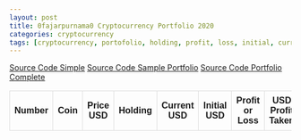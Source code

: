 ```yaml
---
layout: post
title: 0fajarpurnama0 Cryptocurrency Portfolio 2020
categories: cryptocurrency
tags: [cryptocurrency, portofolio, holding, profit, loss, initial, current, dollar, Coingecko, API, jQuery, HTML, CSS, JavaScript, JSON]
---
```

<style>
table {
  font-family: arial, sans-serif;
  border-collapse: collapse;
  width: 100%;
}

td, th {
  border: 1px solid #dddddd;
  text-align: center;
  padding: 8px;
}

tr:nth-child(even) {
  background-color: #dddddd;
}
</style>

<a href="http://mellowads.com/49HMZ">Source Code Simple</a>
<a href="http://mellowads.com/0FZNz">Source Code Sample Portfolio</a>
<a href="http://mellowads.com/5Tjh9">Source Code Portfolio Complete</a>
<table id="portfolio" style="width:100%">
  <tr>
    <th>Number</th>
    <th>Coin</th> 
    <th>Price USD</th>
    <th>Holding</th>
    <th>Current USD</th>
    <th>Initial USD</th>
    <th>Profit or Loss</th>
    <th>USD Profit Taken</th>
	<th>After Profit Taken</th>
  </tr>
  
</table>
<script>
$(document).ready(function(){
	$.ajaxSetup({
		async: false
	});
	var portfolio = [];
  $.getJSON('https://0fajarpurnama0.github.io/assets/json/crypto_portfolio_main.json', function(portfoliomain) {
  	var portfoliomainlength = portfoliomain.portfolio.length
	  for(i = 0; i < portfoliomainlength; i++){
        portfolio.push(portfoliomain.portfolio[i]);
      }
		//console.log(portfolio);
	});
  $.getJSON('https://0fajarpurnama0.github.io/assets/json/crypto_portfolio_2021.json', function(portfolio2021) {
  	var portfolio2021length = portfolio2021.portfolio.length
	  for(i = 0; i < portfolio2021length; i++){
        portfolio.push(portfolio2021.portfolio[i]);
      }
		//console.log(portfolio);
	});
  $.getJSON('https://0fajarpurnama0.github.io/assets/json/crypto_portfolio_2020.json', function(portfolio2020) {
  	var portfolio2020length = portfolio2020.portfolio.length
	  for(i = 0; i < portfolio2020length; i++){
        portfolio.push(portfolio2020.portfolio[i]);
      }
		//console.log(portfolio);
	});
   $.getJSON('https://0fajarpurnama0.github.io/assets/json/crypto_portfolio_2019.json', function(portfolio2019) {
  	var portfolio2019length = portfolio2019.portfolio.length
	  for(i = 0; i < portfolio2019length; i++){
        portfolio.push(portfolio2019.portfolio[i]);
      }
		//console.log(portfolio);
	});
  $.getJSON('https://0fajarpurnama0.github.io/assets/json/crypto_portfolio_monetize.json', function(portfoliomonetize) {
  	var portfoliomonetizelength = portfoliomonetize.portfolio.length
	  for(i = 0; i < portfoliomonetizelength; i++){
        portfolio.push(portfoliomonetize.portfolio[i]);
      }
		//console.log(portfolio);
	});
  $.getJSON('https://0fajarpurnama0.github.io/assets/json/crypto_com_portfolio_syndicate.json', function(portfoliocryptocomsyndicate) {
  	var portfoliocryptocomsyndicatelength = portfoliocryptocomsyndicate.portfolio.length
	  for(i = 0; i < portfoliocryptocomsyndicatelength; i++){
        portfolio.push(portfoliocryptocomsyndicate.portfolio[i]);
      }
		//console.log(portfolio);
	});
  var current_usd_accumulate = 0;
  var initial_usd_accumulate = 0;
  var profit_taken_accumulate = 0;
  for (i = 0; i < portfolio.length; i++) {
  	var coin_id = portfolio[i].coin;
    var icon = portfolio[i].icon;
    var holding = portfolio[i].holding_amount;
    var initial_usd = parseInt(portfolio[i].initial_usd_investment);
    var profit_taken = parseInt(portfolio[i].usd_profit_taken);
    profit_taken_accumulate += profit_taken;
    initial_usd_accumulate += initial_usd;
  	$.getJSON("https://api.coingecko.com/api/v3/simple/price?ids="+coin_id+"&vs_currencies=usd", function(data){
    	//console.log(Object.values(data[Object.keys(data)]));
  		var price = Object.values(data[Object.keys(data)]);
      var current_usd = holding * price;
      current_usd_accumulate += current_usd;
      var profit_loss;
      var profit_loss_text_color;
      if(current_usd > initial_usd){
      	profit_loss = (current_usd - initial_usd) / initial_usd * 100;
        profit_loss_text_color = 'green';
      } else if(current_usd < initial_usd){
      	profit_loss = (initial_usd - current_usd) / initial_usd * 100;
        profit_loss_text_color = 'red';
      } else {
      	profit_loss = 0;
        profit_loss_text_color = 'black';
      }
	  var after_profit_taken;
	  var after_profit_taken_text_color;
	  if(current_usd + profit_taken > initial_usd){
      	after_profit_taken = (current_usd + profit_taken - initial_usd) / initial_usd * 100;
        after_profit_taken_text_color = 'green';
      } else if(current_usd + profit_taken < initial_usd){
      	after_profit_taken = (initial_usd - current_usd - profit_taken) / initial_usd * 100;
        after_profit_taken_text_color = 'red';
      } else {
      	after_profit_taken = 0;
        after_profit_taken_text_color = 'black';
      }
      print_portfolio('portfolio', i, coin_id, icon, price, holding, current_usd.toFixed(2), initial_usd, profit_loss.toFixed(2), profit_loss_text_color, profit_taken, after_profit_taken_text_color, after_profit_taken.toFixed(2));
		});
  }
  var profit_loss_accumulate;
  var profit_loss_accumulate_text_color;
  if(current_usd_accumulate > initial_usd_accumulate){
    profit_loss_accumulate = (current_usd_accumulate - initial_usd_accumulate) / initial_usd_accumulate * 100;
    profit_loss_accumulate_text_color = 'green';
  } else if(current_usd_accumulate < initial_usd_accumulate){
    profit_loss_accumulate = (initial_usd_accumulate - current_usd_accumulate) / initial_usd_accumulate * 100;
    profit_loss_accumulate_text_color = 'red';
  } else {
    profit_loss_accumulate = 0;
    profit_loss_accumulate_text_color = 'black';
  }
  var after_profit_taken_accumulate;
  var after_profit_taken_accumulate_text_color;
  if(current_usd_accumulate + profit_taken_accumulate > initial_usd_accumulate){
    after_profit_taken_accumulate = (current_usd_accumulate + profit_taken_accumulate - initial_usd_accumulate) / initial_usd_accumulate * 100;
    after_profit_taken_accumulate_text_color = 'green';
  } else if(current_usd_accumulate + profit_taken_accumulate < initial_usd_accumulate){
    after_profit_taken_accumulate = (initial_usd_accumulate - current_usd_accumulate - profit_taken_accumulate) / initial_usd_accumulate * 100;
    after_profit_taken_accumulate_text_color = 'red';
  } else {
    after_profit_taken_accumulate = 0;
    after_profit_taken_accumulate_text_color = 'black';
  }
  print_portfolio('portfolio', 'Total', '', '', '', '', current_usd_accumulate.toFixed(2), initial_usd_accumulate, profit_loss_accumulate.toFixed(2), profit_loss_accumulate_text_color, profit_taken_accumulate, after_profit_taken_accumulate_text_color, after_profit_taken_accumulate.toFixed(2));
});

function print_portfolio(id, number, coin, icon, price, holding, current_usd, initial_usd, profit_loss, profit_loss_text_color, profit_taken, after_profit_taken_text_color, after_profit_taken){
  $('#'+id).append(`
    <tr>
    	<td>`+number+`</td>
    	<td><img width="15px" src="`+icon+`"/><a href="https://www.coingecko.com/en/coins/`+coin+`">`+coin+`</a></td> 
    	<td>$`+price+`</td>
    	<th>`+holding+`</th>
    	<th>$`+current_usd+`</th>
      <th>$`+initial_usd+`</th>
      <th style="color:`+profit_loss_text_color+`;">`+profit_loss+`%</th>
      <th>$`+profit_taken+`</th>
	  <th style="color:`+after_profit_taken_text_color+`;">`+after_profit_taken+`%</th>
  	</tr>
  `);
}
</script>
